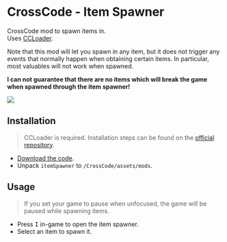 # CrossCode - Item Spawner

CrossCode mod to spawn items in.  
Uses [CCLoader](https://github.com/CCDirectLink/CCLoader).

Note that this mod will let you spawn in any item, but it does not trigger any events that normally happen when obtaining certain items. In particular, most valuables will not work when spawned.  

**I can not guarantee that there are no items which will break the game when spawned through the item spawner!**

![](https://i.imgur.com/RcwMa4H.png)

## Installation

> CCLoader is required. Installation steps can be found on the [official repository](https://github.com/CCDirectLink/CCLoader).

* [Download the code](https://github.com/Silverfeelin/CC-ItemSpawner/archive/master.zip).
* Unpack `itemSpawner` to `/CrossCode/assets/mods`.

## Usage

> If you set your game to pause when unfocused, the game will be paused while spawning items.

* Press <kbd>I</kbd> in-game to open the item spawner.
* Select an item to spawn it.
